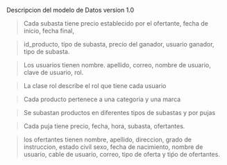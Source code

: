 Descripcion del modelo de Datos version 1.0

>Cada subasta tiene precio establecido por el ofertante, fecha de inicio, fecha final,

>id_producto, tipo de subasta, precio del ganador, usuario ganador, tipo de subasta.

>Los usuarios tienen nombre. apellido, correo, nombre de usuario, clave de usuario, rol.

>La clase rol describe el rol que tiene cada usuario

>Cada producto pertenece a una categoria y una marca

>Se subastan productos en diferentes tipos de subastas y por pujas

>Cada puja tiene precio, fecha, hora, subasta, ofertantes.

>los ofertantes tienen nombre, apellido, direccion, grado de instruccion, estado civil
  sexo, fecha de nacimiento, nombre de usuario, cable de usuario, correo, tipo de oferta 
  y tiṕo de ofertantes.
